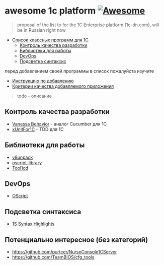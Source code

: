 ﻿# awesome 1c platform [![Awesome](https://cdn.rawgit.com/sindresorhus/awesome/d7305f38d29fed78fa85652e3a63e154dd8e8829/media/badge.svg)](https://github.com/sindresorhus/awesome)

> proposal of the list to for the 1C Enterprise platform (1c-dn.com), will be in Russian right now

- [Список классных программ для 1С](#)
	- [Контроль качества разработки](#)
	- [Библиотеки для работы](#)
	- [DevOps](#)
	- [Подсветка синтаксис](#)

перед добавлением своей программы в список пожалуйста изучите

* [Инструкцию по добавлению](CONTRIBUTING.md)
* [Критерии качества добавляемого приложения]()

> todo - описание

## Контроль качества разработки

* [Vanessa Behavior]() - аналог Cucumber для 1С
* [xUnitFor1C]() - TDD для 1С

## Библиотеки для работы

* [v8unpack]()
* [oscript-library]()
* [Tool1cd]()

## DevOps

* [OScript]()

## Подсветка синтаксиса

* [1S Syntax Highlights]()


## Потенциально интересное (без категорий)

* https://github.com/purtcer/NurseConsole1CServer
* https://github.com/TeamBIOS/cfg_tools
